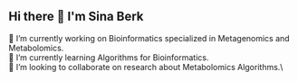 ## Hi there 👋 I'm Sina Berk
🔭 I’m currently working on Bioinformatics specialized in Metagenomics and Metabolomics.\
🌱 I’m currently learning Algorithms for Bioinformatics.\
👯 I’m looking to collaborate on research about Metabolomics Algorithms.\
<!--
**SinaBerkGolech/SinaBerkGolech** is a ✨ _special_ ✨ repository because its `README.md` (this file) appears on your GitHub profile.

Here are some ideas to get you started:

- 🔭 I’m currently working on ...
- 🌱 I’m currently learning ...
- 👯 I’m looking to collaborate on ...
- 🤔 I’m looking for help with ...
- 💬 Ask me about ...
- 📫 How to reach me: ...
- 😄 Pronouns: ...
- ⚡ Fun fact: ...
-->
